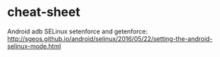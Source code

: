# cheat-sheet

Android adb SELinux setenforce and getenforce: http://sgeos.github.io/android/selinux/2016/05/22/setting-the-android-selinux-mode.html
